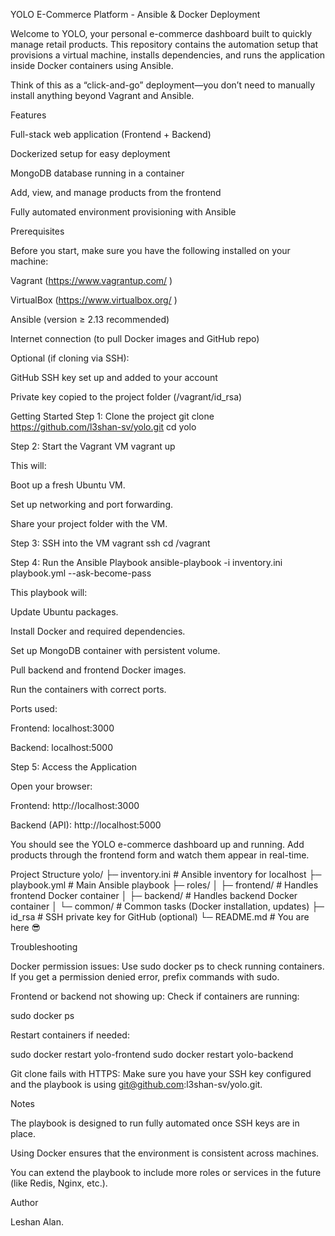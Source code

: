 YOLO E-Commerce Platform - Ansible & Docker Deployment

Welcome to YOLO, your personal e-commerce dashboard built to quickly manage retail products. This repository contains the automation setup that provisions a virtual machine, installs dependencies, and runs the application inside Docker containers using Ansible.

Think of this as a “click-and-go” deployment—you don’t need to manually install anything beyond Vagrant and Ansible.

Features

Full-stack web application (Frontend + Backend)

 Dockerized setup for easy deployment

 MongoDB database running in a container

 Add, view, and manage products from the frontend

 Fully automated environment provisioning with Ansible

Prerequisites

Before you start, make sure you have the following installed on your machine:

Vagrant (https://www.vagrantup.com/
)

VirtualBox (https://www.virtualbox.org/
)

Ansible (version ≥ 2.13 recommended)

Internet connection (to pull Docker images and GitHub repo)

Optional (if cloning via SSH):

GitHub SSH key set up and added to your account

Private key copied to the project folder (/vagrant/id_rsa)

Getting Started
Step 1: Clone the project
git clone https://github.com/l3shan-sv/yolo.git
cd yolo

Step 2: Start the Vagrant VM
vagrant up


This will:

Boot up a fresh Ubuntu VM.

Set up networking and port forwarding.

Share your project folder with the VM.

Step 3: SSH into the VM
vagrant ssh
cd /vagrant

Step 4: Run the Ansible Playbook
ansible-playbook -i inventory.ini playbook.yml --ask-become-pass


This playbook will:

Update Ubuntu packages.

Install Docker and required dependencies.

Set up MongoDB container with persistent volume.

Pull backend and frontend Docker images.

Run the containers with correct ports.

Ports used:

Frontend: localhost:3000

Backend: localhost:5000

Step 5: Access the Application

Open your browser:

Frontend: http://localhost:3000

Backend (API): http://localhost:5000

You should see the YOLO e-commerce dashboard up and running. Add products through the frontend form and watch them appear in real-time.

Project Structure
yolo/
├─ inventory.ini         # Ansible inventory for localhost
├─ playbook.yml          # Main Ansible playbook
├─ roles/
│   ├─ frontend/         # Handles frontend Docker container
│   ├─ backend/          # Handles backend Docker container
│   └─ common/           # Common tasks (Docker installation, updates)
├─ id_rsa                # SSH private key for GitHub (optional)
└─ README.md             # You are here 😎

Troubleshooting

Docker permission issues:
Use sudo docker ps to check running containers. If you get a permission denied error, prefix commands with sudo.

Frontend or backend not showing up:
Check if containers are running:

sudo docker ps


Restart containers if needed:

sudo docker restart yolo-frontend
sudo docker restart yolo-backend


Git clone fails with HTTPS:
Make sure you have your SSH key configured and the playbook is using git@github.com:l3shan-sv/yolo.git.

Notes

The playbook is designed to run fully automated once SSH keys are in place.

Using Docker ensures that the environment is consistent across machines.

You can extend the playbook to include more roles or services in the future (like Redis, Nginx, etc.).

Author

Leshan Alan.